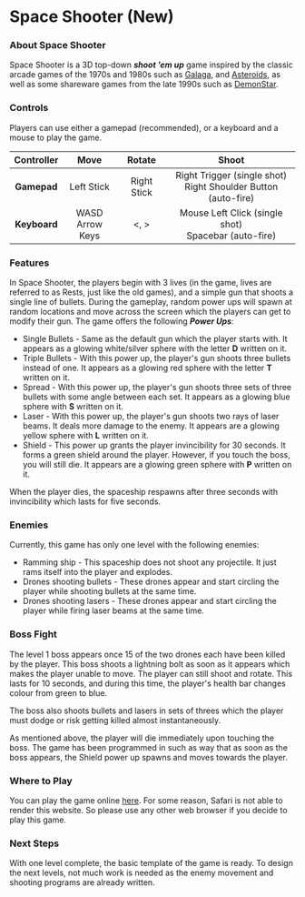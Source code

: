 # Space Shooter (New)
### About Space Shooter
Space Shooter is a 3D top-down ***shoot 'em up*** game inspired by the classic arcade games of the 1970s and 1980s such as [Galaga](https://en.wikipedia.org/wiki/Galaga),
and [Asteroids](https://en.wikipedia.org/wiki/Asteroids_(video_game)), as well as some shareware games from the late 1990s such as [DemonStar](https://en.wikipedia.org/wiki/DemonStar).

### Controls
Players can use either a gamepad (recommended), or a keyboard and a mouse to play the game.

| Controller | Move | Rotate | Shoot |
| :--------: | :--: | :----: | :---: |
| **Gamepad** | Left Stick | Right Stick | Right Trigger (single shot) <br> Right Shoulder Button (auto-fire) |
| **Keyboard** | WASD <br> Arrow Keys | <, > | Mouse Left Click (single shot) <br> Spacebar (auto-fire) | 

### Features
In Space Shooter, the players begin with 3 lives (in the game, lives are referred to as Rests, just like the old games), and a simple gun that shoots a single
line of bullets. During the gameplay, random power ups will spawn at random locations and move across the screen which the players can get to modify their gun.
The game offers the following ***Power Ups***:
* Single Bullets - Same as the default gun which the player starts with. It appears as a glowing white/silver sphere with the letter **D** written on it.
* Triple Bullets - With this power up, the player's gun shoots three bullets instead of one. It appears as a glowing red sphere with the letter **T** written on it.
* Spread - With this power up, the player's gun shoots three sets of three bullets with some angle between each set. It appears as a glowing blue sphere with **S** written on it.
* Laser - With this power up, the player's gun shoots two rays of laser beams. It deals more damage to the enemy. It appears are a glowing yellow sphere with **L** written on it.
* Shield - This power up grants the player invincibility for 30 seconds. It forms a green shield around the player. However, if you touch the boss, you will still die. It appears are a glowing green sphere with **P** written on it.

When the player dies, the spaceship respawns after three seconds with invincibility which lasts for five seconds.

### Enemies
Currently, this game has only one level with the following enemies:
* Ramming ship - This spaceship does not shoot any projectile. It just rams itself into the player and explodes.
* Drones shooting bullets - These drones appear and start circling the player while shooting bullets at the same time.
* Drones shooting lasers - These drones appear and start circling the player while firing laser beams at the same time.

### Boss Fight
The level 1 boss appears once 15 of the two drones each have been killed by the player. This boss shoots a lightning bolt as soon as it appears which makes the player unable to move.
The player can still shoot and rotate. This lasts for 10 seconds, and during this time, the player's health bar changes colour from green to blue.

The boss also shoots bullets and lasers in sets of threes which the player must dodge or risk getting killed almost instantaneously.

As mentioned above, the player will die immediately upon touching the boss. The game has been programmed in such as way that as soon as the boss appears, the Shield power up spawns and moves towards the player.

### Where to Play
You can play the game online [here](https://rishikdev.github.io/SpaceShooter/). For some reason, Safari is not able to render this website. So please use any other web browser if you decide to play this game.

### Next Steps
With one level complete, the basic template of the game is ready. To design the next levels, not much work is needed as the enemy movement and shooting programs are already written.
